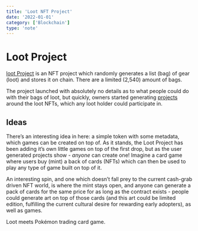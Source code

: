 ```yaml
---
title: 'Loot NFT Project'
date: '2022-01-01'
category: ['Blockchain']
type: 'note'
---
```


# Loot Project

[loot Project](https://www.lootproject.com/) is an NFT project which randomly generates a list (bag) of gear (loot) and stores it on chain. There are a limited (2,540) amount of bags.

The project launched with absolutely no details as to what people could do with their bags of loot, but quickly, owners started generating [projects](https://www.lootwatcher.com/) around the loot NFTs, which any loot holder could participate in.

## Ideas

There’s an interesting idea in here: a simple token with some metadata, which games can be created on top of. As it stands, the Loot Project has been adding it’s own little games on top of the first drop, but as the user generated projects show - _anyone_ can create one! Imagine a card game where users buy (mint) a back of cards (NFTs) which can then be used to play any type of game built on top of it.

An interesting spin, and one which doesn’t fall prey to the current cash-grab driven NFT world, is where the mint stays open, and anyone can generate a pack of cards for the same price for as long as the contract exists - people could generate art on top of those cards (and this art could be limited edition, fulfilling the current cultural desire for rewarding early adopters), as well as games.

Loot meets Pokémon trading card game.
